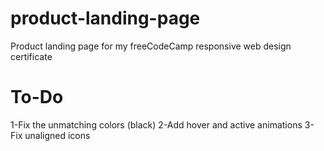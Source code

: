 # product-landing-page
Product landing page for my freeCodeCamp responsive web design certificate
# To-Do
1-Fix the unmatching colors (black)
2-Add hover and active animations
3-Fix unaligned icons